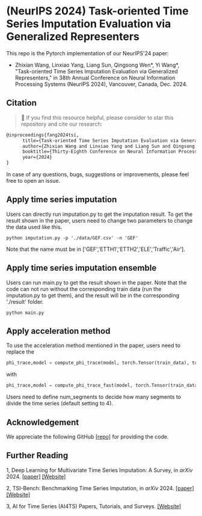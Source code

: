 # (NeurIPS 2024) Task-oriented Time Series Imputation Evaluation via Generalized Representers
This repo is the Pytorch implementation of our NeurIPS'24 paper:
- Zhixian Wang, Linxiao Yang, Liang Sun, Qingsong Wen*, Yi Wang*, "Task-oriented Time Series Imputation Evaluation via Generalized Representers," in 38th Annual Conference on Neural Information Processing Systems (NeurIPS 2024), Vancouver, Canada, Dec. 2024.

## Citation
> 🌟 If you find this resource helpful, please consider to star this repository and cite our research:

```tex
@inproceedings{fang2024tsi,
      title={Task-oriented Time Series Imputation Evaluation via Generalized Representers}, 
      author={Zhixian Wang and Linxiao Yang and Liang Sun and Qingsong Wen and Yi Wang},
      booktitle={Thirty-Eighth Conference on Neural Information Processing Systems (NeurIPS)},
      year={2024}
}
```
In case of any questions, bugs, suggestions or improvements, please feel free to open an issue.



## Apply time series imputation
Users can directly run imputation.py to get the imputation result. To get the result shown in the paper, users need to change two parameters to change the data used like this.
~~~
python imputation.py -p './data/GEF.csv' -n 'GEF'
~~~

Note that the name must be in ['GEF','ETTH1','ETTH2','ELE','Traffic','Air'].

## Apply time series imputation ensemble
Users can run main.py to get the result shown in the paper. Note that the code can not run without the corresponding train data (run the imputation.py to get them), and the result will be in the corresponding './result' folder.

~~~
python main.py
~~~

## Apply acceleration method

To use the acceleration method mentioned in the paper, users need to replace the 
```python
phi_trace,model = compute_phi_trace(model, torch.Tensor(train_data), torch.Tensor(train_label), torch.Tensor(test_data), torch.Tensor(test_label), learning_rate, epochs,train_criterion = nn.MSELoss(),device=device)
```
with
```python
phi_trace,model = compute_phi_trace_fast(model, torch.Tensor(train_data), torch.Tensor(train_label), torch.Tensor(test_data), torch.Tensor(test_label), learning_rate, epochs,train_criterion = nn.MSELoss(),device=device,num_segments = num_segments)
```
Users need to define num_segments to decide how many segments to divide the time series (default setting to 4).

## Acknowledgement

We appreciate the following GitHub [\[repo\]](https://github.com/WenjieDu/PyPOTS) for providing the code.

## Further Reading
1, Deep Learning for Multivariate Time Series Imputation: A Survey, in *arXiv* 2024. 
[\[paper\]](https://arxiv.org/abs/2402.04059) [\[Website\]](https://github.com/wenjiedu/awesome_imputation)

2, TSI-Bench: Benchmarking Time Series Imputation, in *arXiv* 2024. 
[\[paper\]](https://arxiv.org/abs/2406.12747) [\[Website\]](https://github.com/wenjiedu/awesome_imputation)

3, AI for Time Series (AI4TS) Papers, Tutorials, and Surveys. 
[\[Website\]](https://github.com/qingsongedu/awesome-AI-for-time-series-papers)
